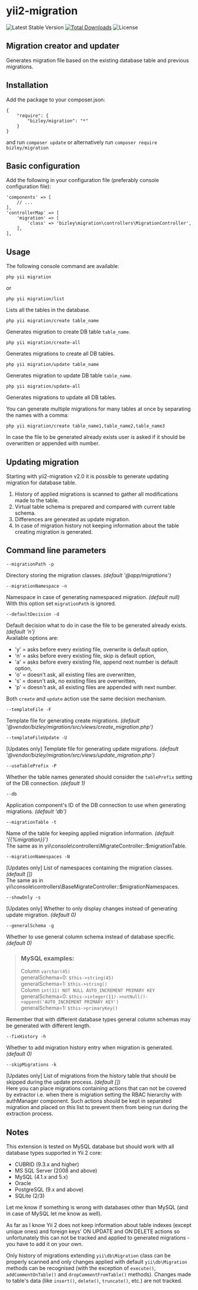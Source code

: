 # yii2-migration

![Latest Stable Version](https://img.shields.io/packagist/v/bizley/migration.svg)
[![Total Downloads](https://img.shields.io/packagist/dt/bizley/migration.svg)](https://packagist.org/packages/bizley/migration)
![License](https://img.shields.io/packagist/l/bizley/migration.svg)

## Migration creator and updater

Generates migration file based on the existing database table and previous migrations.

## Installation

Add the package to your composer.json:

    {
        "require": {
            "bizley/migration": "*"
        }
    }

and run `composer update` or alternatively run `composer require bizley/migration`

## Basic configuration

Add the following in your configuration file (preferably console configuration file):

    'components' => [
        // ...
    ],
    'controllerMap' => [
        'migration' => [
            'class' => 'bizley\migration\controllers\MigrationController',
        ],
    ],

## Usage

The following console command are available:

    php yii migration
    
or

    php yii migration/list

Lists all the tables in the database.

    php yii migration/create table_name

Generates migration to create DB table `table_name`.

    php yii migration/create-all

Generates migrations to create all DB tables.

    php yii migration/update table_name

Generates migration to update DB table `table_name`.

    php yii migration/update-all

Generates migrations to update all DB tables.

You can generate multiple migrations for many tables at once by separating the names with a comma:

    php yii migration/create table_name1,table_name2,table_name3

In case the file to be generated already exists user is asked if it should be overwritten or appended with number.

## Updating migration

Starting with yii2-migration v2.0 it is possible to generate updating migration for database table.

1. History of applied migrations is scanned to gather all modifications made to the table.
2. Virtual table schema is prepared and compared with current table schema.
3. Differences are generated as update migration.
4. In case of migration history not keeping information about the table creating migration is generated.

## Command line parameters

    --migrationPath -p

Directory storing the migration classes. _(default '@app/migrations')_

    --migrationNamespace -n

Namespace in case of generating namespaced migration. _(default null)_  
With this option set `migrationPath` is ignored. 

    --defaultDecision -d

Default decision what to do in case the file to be generated already exists. _(default 'n')_  
Available options are:

- 'y' = asks before every existing file, overwrite is default option,
- 'n' = asks before every existing file, skip is default option,
- 'a' = asks before every existing file, append next number is default option,
- 'o' = doesn't ask, all existing files are overwritten,
- 's' = doesn't ask, no existing files are overwritten,
- 'p' = doesn't ask, all existing files are appended with next number.

Both `create` and `update` action use the same decision mechanism.
 
    --templateFile -F

Template file for generating create migrations. _(default '@vendor/bizley/migration/src/views/create_migration.php')_

    --templateFileUpdate -U

[Updates only] Template file for generating update migrations. _(default '@vendor/bizley/migration/src/views/update_migration.php')_

    --useTablePrefix -P

Whether the table names generated should consider the `tablePrefix` setting of the DB connection. _(default 1)_

    --db

Application component's ID of the DB connection to use when generating migrations. _(default 'db')_

    --migrationTable -t

Name of the table for keeping applied migration information. _(default '{{%migration}}')_  
The same as in yii\console\controllers\MigrateController::$migrationTable.

    --migrationNamespaces -N

[Updates only] List of namespaces containing the migration classes. _(default [])_  
The same as in yii\console\controllers\BaseMigrateController::$migrationNamespaces.

    --showOnly -s

[Updates only] Whether to only display changes instead of generating update migration. _(default 0)_

    --generalSchema -g

Whether to use general column schema instead of database specific. _(default 0)_

> ### MySQL examples:  
> Column `varchar(45)`  
> generalSchema=0: `$this->string(45)`    
> generalSchema=1: `$this->string()`  
> Column `int(11) NOT NULL AUTO_INCREMENT PRIMARY KEY`    
> generalSchema=0: `$this->integer(11)->notNull()->append('AUTO_INCREMENT PRIMARY KEY')`  
> generalSchema=1: `$this->primaryKey()`  

Remember that with different database types general column schemas may be generated with different length.

    --fixHistory -h
    
Whether to add migration history entry when migration is generated. _(default 0)_

    --skipMigrations -k

[Updates only] List of migrations from the history table that should be skipped during the update process. _(default [])_  
Here you can place migrations containing actions that can not be covered by extractor i.e.  when there is migration 
setting the RBAC hierarchy with authManager component. Such actions should be kept in separated migration and placed on 
this list to prevent them from being run during the extraction process.

## Notes

This extension is tested on MySQL database but should work with all database types supported in Yii 2 core:

- CUBRID (9.3.x and higher)
- MS SQL Server (2008 and above)
- MySQL (4.1.x and 5.x)
- Oracle
- PostgreSQL (9.x and above)
- SQLite (2/3)

Let me know if something is wrong with databases other than MySQL (and in case of MySQL let me know as well).

As far as I know Yii 2 does not keep information about table indexes (except unique ones) and foreign keys' 
ON UPDATE and ON DELETE actions so unfortunately this can not be tracked and applied to generated migrations - 
you have to add it on your own.

Only history of migrations extending `yii\db\Migration` class can be properly scanned and only changes applied with
default `yii\db\Migration` methods can be recognised (with the exception of `execute()`, `addCommentOnTable()` and 
`dropCommentFromTable()` methods). Changes made to table's data (like `insert()`, `delete()`, `truncate()`, etc.) 
are not tracked.
